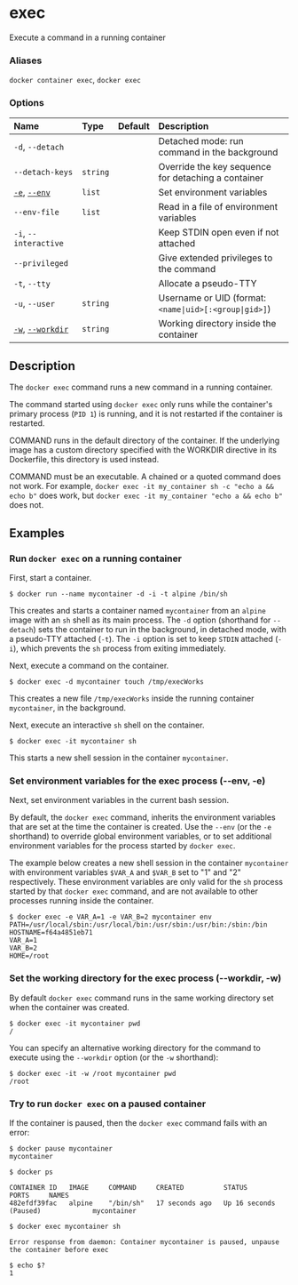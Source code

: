 # exec

<!---MARKER_GEN_START-->
Execute a command in a running container

### Aliases

`docker container exec`, `docker exec`

### Options

| Name                                      | Type     | Default | Description                                            |
|:------------------------------------------|:---------|:--------|:-------------------------------------------------------|
| `-d`, `--detach`                          |          |         | Detached mode: run command in the background           |
| `--detach-keys`                           | `string` |         | Override the key sequence for detaching a container    |
| [`-e`](#env), [`--env`](#env)             | `list`   |         | Set environment variables                              |
| `--env-file`                              | `list`   |         | Read in a file of environment variables                |
| `-i`, `--interactive`                     |          |         | Keep STDIN open even if not attached                   |
| `--privileged`                            |          |         | Give extended privileges to the command                |
| `-t`, `--tty`                             |          |         | Allocate a pseudo-TTY                                  |
| `-u`, `--user`                            | `string` |         | Username or UID (format: `<name\|uid>[:<group\|gid>]`) |
| [`-w`](#workdir), [`--workdir`](#workdir) | `string` |         | Working directory inside the container                 |


<!---MARKER_GEN_END-->

## Description

The `docker exec` command runs a new command in a running container.

The command started using `docker exec` only runs while the container's primary
process (`PID 1`) is running, and it is not restarted if the container is
restarted.

COMMAND runs in the default directory of the container. If the underlying image
has a custom directory specified with the WORKDIR directive in its Dockerfile,
this directory is used instead.

COMMAND must be an executable. A chained or a quoted command does not work.
For example, `docker exec -it my_container sh -c "echo a && echo b"` does
work, but `docker exec -it my_container "echo a && echo b"` does not.

## Examples

### Run `docker exec` on a running container

First, start a container.

```console
$ docker run --name mycontainer -d -i -t alpine /bin/sh
```

This creates and starts a container named `mycontainer` from an `alpine` image
with an `sh` shell as its main process. The `-d` option (shorthand for `--detach`)
sets the container to run in the background, in detached mode, with a pseudo-TTY
attached (`-t`). The `-i` option is set to keep `STDIN` attached (`-i`), which
prevents the `sh` process from exiting immediately.

Next, execute a command on the container.

```console
$ docker exec -d mycontainer touch /tmp/execWorks
```

This creates a new file `/tmp/execWorks` inside the running container
`mycontainer`, in the background.

Next, execute an interactive `sh` shell on the container.

```console
$ docker exec -it mycontainer sh
```

This starts a new shell session in the container `mycontainer`.

### <a name="env"></a> Set environment variables for the exec process (--env, -e)

Next, set environment variables in the current bash session.

By default, the `docker exec` command, inherits the environment variables that
are set at the time the container is created. Use the `--env` (or the `-e` shorthand)
to override global environment variables, or to set additional environment variables
for the process started by `docker exec`.

The example below creates a new shell session in the container `mycontainer` with
environment variables `$VAR_A` and `$VAR_B` set to "1" and "2" respectively.
These environment variables are only valid for the `sh` process started by that
`docker exec` command, and are not available to other processes running inside
the container.

```console
$ docker exec -e VAR_A=1 -e VAR_B=2 mycontainer env
PATH=/usr/local/sbin:/usr/local/bin:/usr/sbin:/usr/bin:/sbin:/bin
HOSTNAME=f64a4851eb71
VAR_A=1
VAR_B=2
HOME=/root
```

### <a name="workdir"></a> Set the working directory for the exec process (--workdir, -w)

By default `docker exec` command runs in the same working directory set when 
the container was created.

```console
$ docker exec -it mycontainer pwd
/
```

You can specify an alternative working directory for the command to execute 
using the `--workdir` option (or the `-w` shorthand):

```console
$ docker exec -it -w /root mycontainer pwd
/root
```


### Try to run `docker exec` on a paused container

If the container is paused, then the `docker exec` command fails with an error:

```console
$ docker pause mycontainer
mycontainer

$ docker ps

CONTAINER ID   IMAGE     COMMAND     CREATED          STATUS                   PORTS     NAMES
482efdf39fac   alpine    "/bin/sh"   17 seconds ago   Up 16 seconds (Paused)             mycontainer

$ docker exec mycontainer sh

Error response from daemon: Container mycontainer is paused, unpause the container before exec

$ echo $?
1
```
